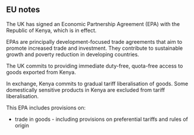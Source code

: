 ## EU notes

The UK has signed an Economic Partnership Agreement (EPA) with the Republic of Kenya, which is in effect.

EPAs are principally development-focused trade agreements that aim to promote increased trade and investment. They contribute to sustainable growth and poverty reduction in developing countries.

The UK commits to providing immediate duty-free, quota-free access to goods exported from Kenya.

In exchange, Kenya commits to gradual tariff liberalisation of goods. Some domestically sensitive products in Kenya are excluded from tariff liberalisation.

This EPA includes provisions on:

*   trade in goods - including provisions on preferential tariffs and rules of origin